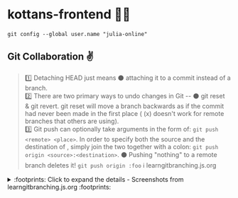 # kottans-frontend :blue_heart::yellow_heart:

```linux
git config --global user.name "julia-online"
```
## Git Collaboration :v:

> :one: Detaching HEAD just means :black_circle: attaching it to a commit instead of a branch.
><br>
> :two: There are two primary ways to undo changes in Git -- :black_circle: git reset & git revert. 
git reset will move a branch backwards as if the commit had never been made in the first place ( (x) doesn't work for remote branches that others are using).
><br>
> :three: Git push can optionally take arguments in the form of: `git push <remote> <place>`. In order to specify both the source and the destination of <place>, simply join the two together with a colon: 
`git push origin <source>:<destination>`. :black_circle: Pushing "nothing" to a remote branch deletes it! 
`git push origin :foo`
> :information_source: learngitbranching.js.org

<details><summary>	:footprints: Click to expand the details - Screenshots from learngitbranching.js.org :footprints: </summary>
<br>
<details><summary> :mag: Main >> Ramping Up & Moving Work Around </summary>

![learngit_ramp_move](https://github.com/julia-online/kottans-frontend/blob/main/task_git_collaboration/learngit_ramp_move.jpg)
![learngit_ramp_move](https://github.com/julia-online/kottans-frontend/blob/main/task_git_collaboration/learngit_ramp_move_done.jpg)

</details>
  
<details><summary> :mag: Remote >> To Origin And Beyond </summary>

![learngit_origin](https://github.com/julia-online/kottans-frontend/blob/main/task_git_collaboration/learngit_origin.jpg)
![learngit_origin_done](https://github.com/julia-online/kottans-frontend/blob/main/task_git_collaboration/learngit_origin_done.jpg)

</details>

## Linux CLI, and HTTP :v:

> :bulb: https://linuxsurvival.com/command-list/

> :one: Linux is :black_circle: case-sensitive.
><br>
> :two: Renaming files is simply a case of :black_circle: "moving" a file from one name to another. For example, to rename file "wolves" to "coyotes", you would type mv wolves coyotes.
><br>
> :three: **HTTP Request** is made up of the following parts:
> 1. :black_circle: **REQUEST LINE** - it consists of a **verb** (**GET** - **POST** - **PUT** - **DELETE**), a path, and the HTTP version.
> 2. :black_circle: **HEADERS** (= communication format); - `Connection`: used to decide if the network connection needs to be closed or open once a request is completed. Possible values are `keep-alive` or `closed`.
> 3. :black_circle: **BODY** (optional) (= form submission);
> :information_source: *linuxsurvival.com & code.tutsplus.com* 

<details><summary>	:footprints: Click to expand the details - Screenshots from Linux Tutorial :footprints: </summary>

![linux_cli_done](https://github.com/julia-online/kottans-frontend/blob/main/task_linux_cli/linux_cli_done.jpg)

</details>

## Git & GitHub :v:

> :one: Git thinks about its data like a :black_circle: **stream of snapshots**.
> <br>
> :two: Git has three main states where the local files can reside: :black_circle: **modified, staged, and committed**.
> <br>
> :three: Git uses :black_circle: **HEAD** as the symbolic name for the currently checked out commit.
> :information_source: *git-scm.com*

<details><summary>	:footprints: Click to expand the details - Screenshots from learngitbranching.js.org :footprints: </summary>
<br>
<details><summary> :mag: Main >> Introduction Sequence </summary>
  
![learnGit_introSeq](https://github.com/julia-online/kottans-frontend/blob/main/task_learn_git/learnGit_introSeq.jpg)

![learngit_introseq_done](https://github.com/julia-online/kottans-frontend/blob/main/task_learn_git/learngit_introseq_done.jpg)
  
</details>
  
<details><summary> :mag: Remote >> Push & Pull </summary>

![learnGit_introSeq](https://github.com/julia-online/kottans-frontend/blob/main/task_learn_git/learnGit_pull_merged1.jpg)

![learnGit_introSeq](https://github.com/julia-online/kottans-frontend/blob/main/task_learn_git/learnGit_pull_merged2.jpg)

![learnGit_introSeq](https://github.com/julia-online/kottans-frontend/blob/main/task_learn_git/learnGit_pull_done.jpg)
  
</details>